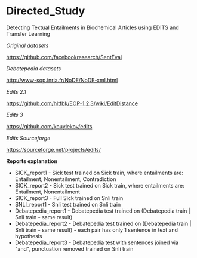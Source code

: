 # Directed_Study
Detecting Textual Entailments in Biochemical Articles using EDITS and Transfer Learning


*Original datasets*

https://github.com/facebookresearch/SentEval

*Debatepedia datasets*

http://www-sop.inria.fr/NoDE/NoDE-xml.html

*Edits 2.1*

https://github.com/hltfbk/EOP-1.2.3/wiki/EditDistance

*Edits 3*

https://github.com/kouylekov/edits

*Edits Sourceforge*

https://sourceforge.net/projects/edits/

**Reports explanation**
* SICK_report1 - Sick test trained on Sick train, where entailments are: Entailment, Nonentailment, Contradiction
* SICK_report2 - Sick test trained on Sick train, where entailments are: Entailment, Nonentailment
* SICK_report3 - Full Sick trained on Snli train
* SNLI_report1 - Snli test trained on Snli train
* Debatepedia_report1 - Debatepedia test trained on (Debatepedia train | Snli train - same result)
* Debatepedia_report2 - Debatepedia test trained on (Debatepedia train | Snli train - same result) - each pair has only 1 sentence in text and hypothesis 
* Debatepedia_report3 - Debatepedia test with sentences joined via "and", punctuation removed trained on Snli train


